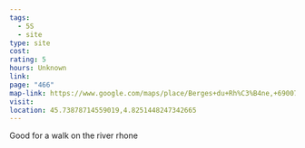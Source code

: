 ```yaml
---
tags:
  - 5S
  - site
type: site
cost: 
rating: 5
hours: Unknown
link: 
page: "466"
map-link: https://www.google.com/maps/place/Berges+du+Rh%C3%B4ne,+69007+Lyon,+France/@45.7384528,4.8243102,19.25z/data=!4m6!3m5!1s0x47f4ea3342776dd7:0x9c7c6ecc4c79b9a2!8m2!3d45.7387896!4d4.8251438!16s%2Fg%2F122pk85y?entry=ttu&g_ep=EgoyMDI0MDkyNS4wIKXMDSoASAFQAw%3D%3D
visit: 
location: 45.73878714559019,4.8251448247342665
---
```

Good for a walk on the river rhone